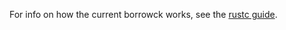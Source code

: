 For info on how the current borrowck works, see the [rustc guide].

[rustc guide]: https://rust-lang.github.io/rustc-guide/borrow_check.html
